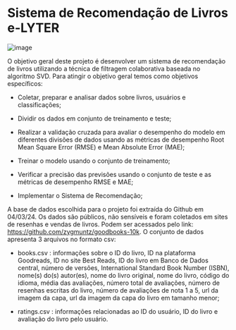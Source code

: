 # Sistema de Recomendação de Livros e-LYTER


![image](https://github.com/RickPardono/Sistema-de-recomenda-o-de-livros/assets/124527157/748b923d-14e0-45cd-aedb-1fc54d7fc296)



O objetivo geral deste projeto é desenvolver um sistema de recomendação de livros utilizando a técnica de filtragem colaborativa baseada no algoritmo SVD. Para atingir o objetivo geral temos como objetivos específicos:

- Coletar, preparar e analisar dados sobre livros, usuários e classificações;

- Dividir os dados em conjunto de treinamento e teste;

- Realizar a validação cruzada para avaliar o desempenho do modelo em diferentes divisões de dados usando as métricas de desempenho Root Mean Square Error (RMSE) e Mean Absolute Error (MAE);

- Treinar o modelo usando o conjunto de treinamento;

- Verificar a precisão das previsões usando o conjunto de teste e as métricas de desempenho RMSE e MAE;

- Implementar o Sistema de Recomendação;

A base de dados escolhida para o projeto foi extraída do Github em 04/03/24. Os dados são públicos, não sensíveis e foram coletados em sites de resenhas e vendas de livros. Podem ser acessados pelo link: https://github.com/zygmuntz/goodbooks-10k.
O conjunto de dados apresenta 3 arquivos no formato csv:

- books.csv : informações sobre o ID do livro, ID na plataforma Goodreads, ID no site Best Reads, ID do livro em Banco de Dados central, número de versões, International Standard Book Number (ISBN), nome(s) do(s) autor(es), nome do livro original, nome do livro, código do idioma, média das avaliações, número total de avaliações, número de resenhas escritas do livro, número de avaliações de nota 1 a 5, url da imagem da capa, url da imagem da capa do livro em tamanho menor;

- ratings.csv : informações relacionadas ao ID do usuário, ID do livro e avaliação do livro pelo usuário.



